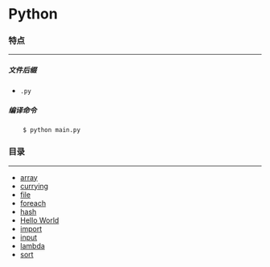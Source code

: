 Python
===

### 特点
---
##### 文件后缀
* `.py`

##### 编译命令
```
	$ python main.py
```

### 目录
---
* [array](https://github.com/PFei-He/Language-Study-Note/tree/master/Python/array)
* [currying](https://github.com/PFei-He/Language-Study-Note/tree/master/Python/currying)
* [file](https://github.com/PFei-He/Language-Study-Note/tree/master/Python/file)
* [foreach](https://github.com/PFei-He/Language-Study-Note/tree/master/Python/foreach)
* [hash](https://github.com/PFei-He/Language-Study-Note/tree/master/Python/hash)
* [Hello World](https://github.com/PFei-He/Language-Study-Note/tree/master/Python/Hello%20World)
* [import](https://github.com/PFei-He/Language-Study-Note/tree/master/Python/import)
* [input](https://github.com/PFei-He/Language-Study-Note/tree/master/Python/input)
* [lambda](https://github.com/PFei-He/Language-Study-Note/tree/master/Python/lambda%20-%20closure)
* [sort](https://github.com/PFei-He/Language-Study-Note/tree/master/Python/sort)
